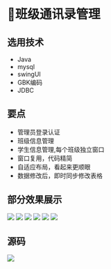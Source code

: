 # 📗班级通讯录管理

## 选用技术
- Java
- mysql
- swingUI
- GBK编码
- JDBC

## 要点
- 管理员登录认证
- 班级信息管理
- 学生信息管理,每个班级独立窗口
- 窗口复用，代码精简
- 自适应布局，看起来更顺眼
- 数据修改后，即时同步修改表格

## 部分效果展示
![](http://cdn.qiniu.liyansheng.top/img/20240619230756.png)
![](http://cdn.qiniu.liyansheng.top/img/20240619230814.png)
![](http://cdn.qiniu.liyansheng.top/img/20240619230833.png)
![](http://cdn.qiniu.liyansheng.top/img/20240619230851.png)
![](http://cdn.qiniu.liyansheng.top/img/20240619230912.png)
![](http://cdn.qiniu.liyansheng.top/img/20240619230933.png)







## 源码
![](http://cdn.qiniu.liyansheng.top/img/20240619232510.png)
